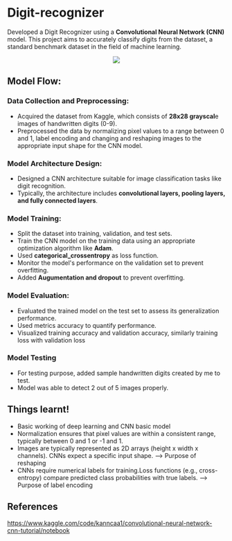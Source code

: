# Digit-recognizer

Developed a Digit Recognizer using a **Convolutional Neural Network (CNN)** model. This project aims to accurately classify digits from the dataset, a standard benchmark dataset in the field of machine learning.
<p align="center">
<img src="https://www.lambertleong.com/assets/images/projects/written_digit.gif"/>
</p>

## Model Flow:

### Data Collection and Preprocessing:
* Acquired the dataset from Kaggle, which consists of **28x28 grayscal**e images of handwritten digits (0-9).
* Preprocessed the data by normalizing pixel values to a range between 0 and 1, label encoding and changing  and reshaping images to the appropriate input shape for the CNN model.
### Model Architecture Design:
* Designed a CNN architecture suitable for image classification tasks like digit recognition.
* Typically, the architecture includes **convolutional layers, pooling layers, and fully connected layers**.
### Model Training:
* Split the dataset into training, validation, and test sets.
* Train the CNN model on the training data using an appropriate optimization algorithm like **Adam**.
* Used **categorical_crossentropy** as loss function.
* Monitor the model's performance on the validation set to prevent overfitting.
* Added **Augumentation and dropout** to prevent overfitting.
### Model Evaluation:
* Evaluated the trained model on the test set to assess its generalization performance.
* Used metrics accuracy to quantify performance.
* Visualized training accuracy and validation accuracy, similarly training loss with validation loss
### Model Testing
* For testing purpose, added sample handwritten digits created by me to test.
* Model was able to detect 2 out of 5 images properly.

## Things learnt!
* Basic working of deep learning and CNN basic model
* Normalization ensures that pixel values are within a consistent range, typically between 0 and 1 or -1 and 1.
* Images are typically represented as 2D arrays (height x width x channels). CNNs expect a specific input shape. --> Purpose of reshaping
* CNNs require numerical labels for training.Loss functions (e.g., cross-entropy) compare predicted class probabilities with true labels. --> Purpose of label encoding
## References
https://www.kaggle.com/code/kanncaa1/convolutional-neural-network-cnn-tutorial/notebook
